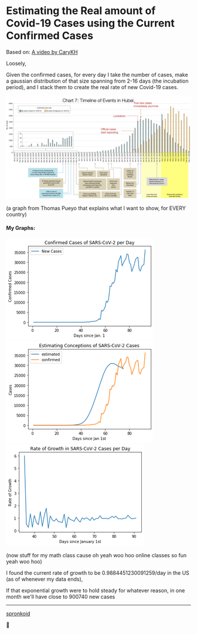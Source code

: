 # Estimating the Real amount of Covid-19 Cases using the Current Confirmed Cases

Based on: [A video by CaryKH](https://www.youtube.com/watch?v=LnQcbAKWkPE)

Loosely,

Given the confirmed cases, for every day I take the number of cases, make a gaussian distribution of that size spanning from 2-16 days (the incubation period), and I stack them to create the real rate of new Covid-19 cases.

<img src="/images/pueyo.png">

(a graph from Thomas Pueyo that explains what I want to show, for EVERY country)



#### My Graphs:

<img src="/images/new confirmed.png">

<img src="/images/estimate.png">

<img src="/images/rate of growth.png">

(now stuff for my math class cause oh yeah woo hoo online classes so fun yeah woo hoo)

I found the current rate of growth to be 0.9884451230091259/day in the US (as of whenever my data ends),

If that exponential growth were to hold steady for whatever reason, in one month we'll have close to 900740 new cases

---
[spronkoid](https://github.com/spronkoid)

:turtle:
